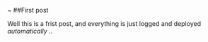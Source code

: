 ~
##First post

Well this is a frist post, and everything is just logged and deployed *automatically* ..

